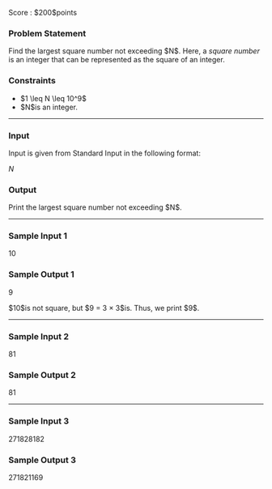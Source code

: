 
<div>

<span>

<span>

<p>
Score : $200$points
</p>

<div>

<section>

### **Problem Statement**

<p>
Find the largest square number not exceeding $N$. Here, a 
<em>
square number
</em>
is an integer that can be represented as the square of an integer.
</p>

</section>

</div>

<div>

<section>

### **Constraints**

<ul>

<li>
$1 \leq N \leq 10^9$
</li>

<li>
$N$is an integer.
</li>

</ul>

</section>

</div>

---

<div>

<div>

<section>

### **Input**

<p>
Input is given from Standard Input in the following format:
</p>

<div>

$N$
</div>

</section>

</div>

<div>

<section>

### **Output**

<p>
Print the largest square number not exceeding $N$.
</p>

</section>

</div>

</div>

---

<div>

<section>

### **Sample Input 1**

<div>

10

</div>

</section>

</div>

<div>

<section>

### **Sample Output 1**

<div>

9

</div>

<p>
$10$is not square, but $9 = 3 × 3$is. Thus, we print $9$.
</p>

</section>

</div>

---

<div>

<section>

### **Sample Input 2**

<div>

81

</div>

</section>

</div>

<div>

<section>

### **Sample Output 2**

<div>

81

</div>

</section>

</div>

---

<div>

<section>

### **Sample Input 3**

<div>

271828182

</div>

</section>

</div>

<div>

<section>

### **Sample Output 3**

<div>

271821169

</div>

</section>

</div>

</span>

</span>

</div>
